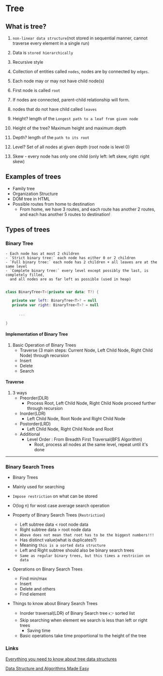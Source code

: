 # Tree

## What is tree?
1. `non-linear data structure`(not stored in sequential manner, cannot traverse every element in a single run)
2. Data is `stored hierarchically`
3. Recursive style


4. Collection of entities called `nodes`, nodes are by connected by `edges`.
5. Each node may or may not have child node(s)
6. First node is called `root`
   

7. If nodes are connected, parent-child relationship will form.
8. nodes that do not have child called `leaves`
9. Height? length of the `Longest path to a leaf from given node`
   

10. Height of the tree? Maximum height and maximum depth
11. Depth? length of the `path to its root`
12. Level? Set of all nodes at given depth (root node is level 0)
    

13. Skew - every node has only one child (only left: left skew, right: right skew)




## Examples of trees
- Family tree
- Organization Structure
- DOM tree in HTML  
- Possible routes from home to destination
    - From home, we have 3 routes, and each route has another 2 routes, and each has another 5 routes to destination!


## Types of trees

### Binary Tree
    - Each node has at most 2 children
    - `Strict binary tree:` each node has either 0 or 2 children
    - `Full binary tree:` each node has 2 children + all leaves are at the same level
    - `Complete binary tree:` every level except possibly the last, is completely filled, 
      and all nodes are as far left as possible (used in heap)
```kotlin

class BinaryTree<T>(private var data: T?) {

   private var left: BinaryTree<T>? = null
   private var right: BinaryTree<T>? = null
   
      ...
   
}
```      



#### Implementation of Binary Tree

1. Basic Operation of Binary Trees
   - Traverse (3 main steps: Current Node, Left Child Node, Right Child Node) through recursion
   - Insert
   - Delete
   - Search
   
#### Traverse
1. 3 ways
   - Preorder(DLR)
     - Process Root, Left Child Node, Right Child Node proceed further through recursion
   - Inorder(LDR)
     - Left Child Node, Root Node and Right Child Node
   - Postorder(LRD)
      - Left Child Node, Right Child Node and Root
   - Additional 
      - Level Order : From Breadth First Traversal(BFS Algorithm)
         - Root, process all nodes at the same level, repeat until it's done
   


---

### Binary Search Trees

- Binary Trees
- Mainly used for searching
- `Impose restriction` on what can be stored
- O(log n) for wost case average search operation


- Property of Binary Search Trees (`Restriction`)
    - Left subtree data < root node data
    - Right subtree data > root node data
    - `Above does not mean that root has to be the biggest numbers!!!`
    - Has distinct value(what is duplicates?)
    - Meaning `this is a sorted data structure`
    - Left and Right subtree should also be binary search trees
    - `Same as regular binary trees, but this times a restricion on data`
    

- Operations on Binary Search Trees
    - Find min/max
    - Insert
    - Delete and others
    - Find element


- Things to know about Binary Search Trees
    - Inorder traversal(LDR) of Binary Search tree :point_right: sorted list
    - Skip searching when element we search is less than left or right trees
        - Saving time
    - Basic operations take time proportional to the height of the tree




### Links
[Everything you need to know about tree data structures](https://www.freecodecamp.org/news/all-you-need-to-know-about-tree-data-structures-bceacb85490c/)

[Data Structure and Algorithms Made Easy](https://www.google.com/search?q=data+structures+and+algorithms+made+easy)